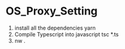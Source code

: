 # OS_Proxy_Setting
1. install all the dependencies
  yarn
2. Compile Typescript into javascript
  tsc *.ts
3. nw .

